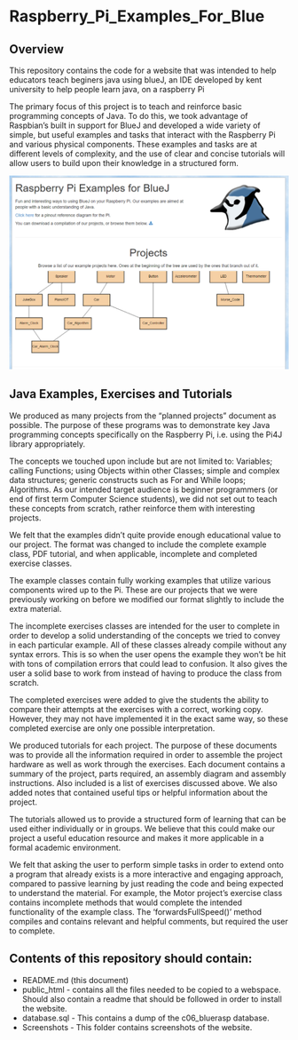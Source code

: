 # Raspberry_Pi_Examples_For_Blue

## Overview

This repository contains the code for a website that was intended to help educators teach beginers java using blueJ, an IDE developed by kent university to help people learn java, on a raspberry Pi

The primary focus of this project is to teach and reinforce basic programming concepts of Java. To do this, we took advantage of Raspbian’s built in support for BlueJ and developed a wide variety of simple, but useful examples and tasks that interact with the Raspberry Pi and various physical components. These examples and tasks are at different levels of complexity, and the use of clear and concise tutorials will allow users to build upon their knowledge in a structured form.

![Screen shot of the website](https://github.com/Haza290/Raspberry_Pi_Examples_For_Bluej/blob/master/Screenshots/homepage.png)

## Java Examples, Exercises and Tutorials

We produced as many projects from the “planned projects” document as possible. The purpose of these programs was to demonstrate key Java programming concepts specifically on the Raspberry Pi, i.e. using the Pi4J library appropriately.

The concepts we touched upon include but are not limited to: Variables; calling Functions; using Objects within other Classes; simple and complex data structures; generic constructs such as For and While loops; Algorithms. As our intended target audience is beginner programmers (or end of first term Computer Science students), we did not set out to teach these concepts from scratch, rather reinforce them with interesting projects.

We felt that the examples didn’t quite provide enough educational value to our project. The format was changed to include the complete example class, PDF tutorial, and when applicable, incomplete and completed exercise classes.

The example classes contain fully working examples that utilize various components wired up to the Pi. These are our projects that we were previously working on before we modified our format slightly to include the extra material.

The incomplete exercises classes are intended for the user to complete in order to develop a solid understanding of the concepts we tried to convey in each particular example. All of these classes already compile without any syntax errors. This is so when the user opens the example they won’t be hit with tons of compilation errors that could lead to confusion. It also gives the user a solid base to work from instead of having to produce the class from scratch.

The completed exercises were added to give the students the ability to compare their attempts at the exercises with a correct, working copy. However, they may not have implemented it in the exact same way, so these completed exercise are only one possible interpretation.

We produced tutorials for each project. The purpose of these documents was to provide all the information required in order to assemble the project hardware as well as work through the exercises. Each document contains a summary of the project, parts required, an assembly diagram and assembly instructions. Also included is a list of exercises discussed above. We also added notes that contained useful tips or helpful information about the project.
	
The tutorials allowed us to provide a structured form of learning that can be used either individually or in groups. We believe that this could make our project a useful education resource and makes it more applicable in a formal academic environment.

We felt that asking the user to perform simple tasks in order to extend onto a program that already exists is a more interactive and engaging approach, compared to passive learning by just reading the code and being expected to understand the material. For example, the Motor project’s exercise class contains incomplete methods that would complete the intended functionality of the example class. The ‘forwardsFullSpeed()’ method compiles and contains relevant and helpful comments, but required the user to complete.

## Contents of this repository should contain:

- README.md (this document)
- public_html - contains all the files needed to be copied to a webspace. Should also contain a readme that should be followed in order to install the website.
- database.sql - This contains a dump of the c06_bluerasp database.
- Screenshots - This folder contains screenshots of the website.
